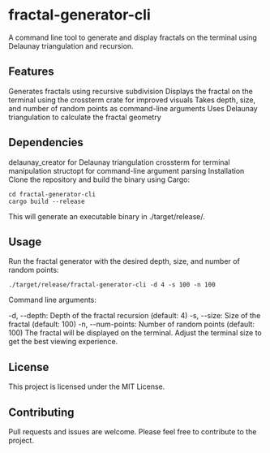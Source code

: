 # fractal-generator-cli

A command line tool to generate and display fractals on the terminal using Delaunay triangulation and recursion.

## Features

Generates fractals using recursive subdivision
Displays the fractal on the terminal using the crossterm crate for improved visuals
Takes depth, size, and number of random points as command-line arguments
Uses Delaunay triangulation to calculate the fractal geometry

## Dependencies

delaunay_creator for Delaunay triangulation
crossterm for terminal manipulation
structopt for command-line argument parsing
Installation
Clone the repository and build the binary using Cargo:

```
cd fractal-generator-cli
cargo build --release
```

This will generate an executable binary in ./target/release/.

## Usage
Run the fractal generator with the desired depth, size, and number of random points:

```
./target/release/fractal-generator-cli -d 4 -s 100 -n 100
```

Command line arguments:

-d, --depth: Depth of the fractal recursion (default: 4)
-s, --size: Size of the fractal (default: 100)
-n, --num-points: Number of random points (default: 100)
The fractal will be displayed on the terminal. Adjust the terminal size to get the best viewing experience.

## License
This project is licensed under the MIT License.

## Contributing
Pull requests and issues are welcome. Please feel free to contribute to the project.
